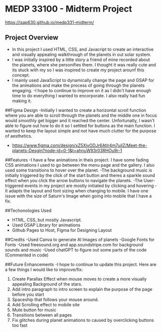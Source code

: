 # MEDP 33100 - Midterm Project

https://isap630.github.io/medp331-midterm/

## Project Overview
- In this project I used HTML, CSS, and Javacript to create an interactive and visually appealing walkthrough of the planets in out solar system. 
- I was initially inspired by a little story a friend of mine recorded about the planets, where she personifies them. I thought it was really cute and its stuck with my so I was inspired to create my project arounf this concept. 
- I mainly used JavaScript to dynamically change the page and GSAP for the animations and make the process of going through the planets engaging. 
-I hope to continue to improve on it as I didn't have enough time to do everything I wanted to encorporate. I also really had fun making it.

##Figma Design
-Initially I wanted to create a horizontal scroll function where you are able to scroll through the planets and the middle one in focus would smoothly get bigger and it reached the center. Unfortunatly, I wasn't able to figure out how to do it so I settled for buttons as the main function. I wanted to keep the layout simple and not have much clutter for the purpose of aesthetics. 
- https://www.figma.com/design/xZ5XjvODJr6AtIr4m7uilZ/Meet-the-planets-Desgin?node-id=0-1&t=ahnuW93r03RHOu9r-1

##Features
-I have a few animations in theis project. I have some fading CSS animations I used to go between the menu page and the gallery. I also used some transitions to hover over the planet.
-The background music is initially triggered by the click of the start button and theres a sparkle sound effect when you click the arrow buttons to navigate the planets.
-The User-triggered events in my project are mostly initiated by clicking and hovering
-It adapts the layout and font sizing when changing to mobile. I have one issue with the size of Saturn's Image when going into mobile that I have a fix.

##Techonologies Used
- HTML, CSS, but mostly Javascript.
- Used GSAP Library for animations
- Github Pages to Host, Figma for Designing Layout

##Credits
-Used Canva to generate AI Images of planets
-Google Fonts for Fonts
-Used freesound.org and app.soundstripe.com for background sounds and music
-Used chatGPT to figure out some parts of the code (Commented in code)

##Future Enhancements
-I hope to continue to update this project. Here are a few things I would like to improve/fix:
1. Create Parallax Effect when mouse moves to create a more visually appealing Background of the stars.
2. Add intro paragraph to intro screen to explain the purpose of the page before you start
3. Spaceship that follows your mouse around.
4. Add Scrolling effect to mobile site
5. Mute button for music
6. Transitions between all pages
7. Fix glitches during planet animations to caused by overclicking buttons too fast
